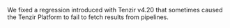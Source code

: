 We fixed a regression introduced with Tenzir v4.20 that sometimes caused the
Tenzir Platform to fail to fetch results from pipelines.
